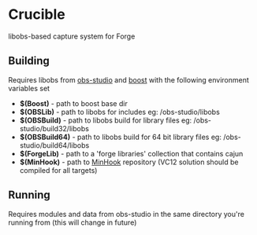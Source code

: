 # Crucible
libobs-based capture system for Forge

## Building
Requires libobs from [obs-studio](https://github.com/ForgeGaming/obs-studio) and [boost](http://www.boost.org) with the following environment variables set

- __$(Boost)__ - path to boost base dir
- __$(OBSLib)__ - path to libobs for includes eg: /obs-studio/libobs
- __$(OBSBuild)__ - path to libobs build for library files eg: /obs-studio/build32/libobs
- __$(OBSBuild64)__ - path to libobs build for 64 bit library files eg: /obs-studio/build64/libobs
- __$(ForgeLib)__ - path to a 'forge libraries' collection that contains cajun
- __$(MinHook)__ - path to [MinHook](https://github.com/TsudaKageyu/minhook) repository (VC12 solution should be compiled for all targets)

## Running
Requires modules and data from obs-studio in the same directory you're running from (this will change in future)
